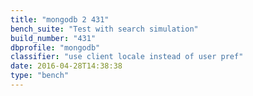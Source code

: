 ```yaml
---
title: "mongodb 2 431"
bench_suite: "Test with search simulation"
build_number: "431"
dbprofile: "mongodb"
classifier: "use client locale instead of user pref"
date: 2016-04-28T14:38:38
type: "bench"
---
```

